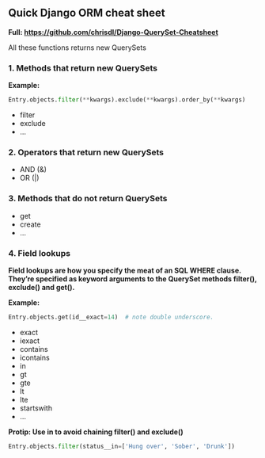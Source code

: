 ## Quick Django ORM cheat sheet
**Full: https://github.com/chrisdl/Django-QuerySet-Cheatsheet**

All these functions returns new QuerySets

### 1. Methods that return new QuerySets

**Example:**
```python
Entry.objects.filter(**kwargs).exclude(**kwargs).order_by(**kwargs)
```

* filter
* exclude
* ...

### 2. Operators that return new QuerySets

* AND (&)
* OR (|)

### 3. Methods that do not return QuerySets

* get
* create
* ...

### 4. Field lookups
**Field lookups are how you specify the meat of an 
SQL WHERE clause. They’re specified as keyword arguments 
to the QuerySet methods filter(), exclude() and get().**

**Example:**
```python
Entry.objects.get(id__exact=14)  # note double underscore.
```

* exact
* iexact
* contains
* icontains
* in
* gt
* gte
* lt
* lte
* startswith
* ...

**Protip: Use in to avoid chaining filter() and exclude()**
```python
Entry.objects.filter(status__in=['Hung over', 'Sober', 'Drunk'])
```

